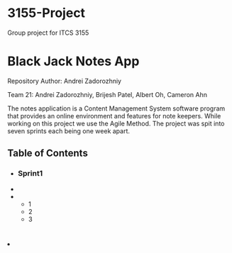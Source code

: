# 3155-Project
Group project for ITCS 3155
<h1>Black Jack Notes App</h1>
<p>Repository Author: Andrei Zadorozhniy</p>
<p>Team 21: Andrei Zadorozhniy, Brijesh Patel, Albert Oh, Cameron Ahn</p>
<p>The notes application is a Content Management System software program that provides an online environment and features for note keepers. While working on this project we use the Agile Method. The project was spit into seven sprints each being one week apart.</p>
<h2>Table of Contents</h2>
<ul>
  <li><h3>Sprint1</h3><li>
    <li>
      <ul>
        <li>1</li>
        <li>2</li>
        <li>3</li>
      </ul>
    </li>

</ul>



<h1></h1>
<h2></h2>
<h3></h3>
<p></p>
<li></li>
<ul></ul>
